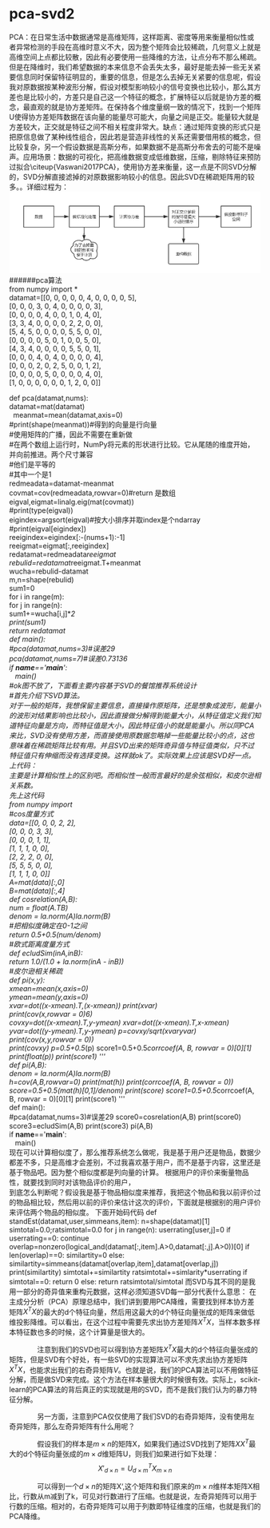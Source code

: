 # pca-svd2
PCA：在日常生活中数据通常是高维矩阵，这样距离、密度等用来衡量相似性或者异常检测的手段在高维时意义不大，因为整个矩阵会比较稀疏，几何意义上就是高维空间上点都比较散，因此有必要使用一些降维的方法，让点分布不那么稀疏。但是在降维时，我们希望数据的本来信息不会丢失太多，最好是能去掉一些无关紧要信息同时保留特征明显的，重要的信息，但是怎么去掉无关紧要的信息呢，假设我对原数据按某种波形分解，假设对模型影响较小的信号变换也比较小，那么其方差也是比较小的，方差只是自己这一个特征的概念，扩展特征以后就是协方差的概念，最直观的就是协方差矩阵。在保持各个维度量纲一致的情况下，找到一个矩阵U使得协方差矩阵数据在该向量的能量尽可能大，向量之间是正交。能量较大就是方差较大，正交就是特征之间不相关程度非常大。缺点：通过矩阵变换的形式只是把原信息做了某种线性组合，因此若是营造非线性的关系还需要借用核的概念，但比较复杂，另一个假设数据是高斯分布，如果数据不是高斯分布舍去的可能不是噪声。应用场景：数据的可视化，把高维数据变成低维数据，压缩，剔除特征来预防过拟合\citeup{Vaswani2017PCA}，使用协方差来衡量，这一点是不同SVD分解的，SVD分解直接滤掉的对原数据影响较小的信息。因此SVD在稀疏矩阵用的较多。。详细过程为：
![image](https://github.com/chenglu66/pca-svd2/blob/master/PCA%E6%B5%81%E7%A8%8B%E5%9B%BE.png)<br />
######pca算法<br />
from numpy import *<br />
datamat=[[0, 0, 0, 0, 0, 4, 0, 0, 0, 0, 5],<br />
           [0, 0, 0, 3, 0, 4, 0, 0, 0, 0, 3],<br />
           [0, 0, 0, 0, 4, 0, 0, 1, 0, 4, 0],<br />
           [3, 3, 4, 0, 0, 0, 0, 2, 2, 0, 0],<br />
           [5, 4, 5, 0, 0, 0, 0, 5, 5, 0, 0],<br />
           [0, 0, 0, 0, 5, 0, 1, 0, 0, 5, 0],<br />
           [4, 3, 4, 0, 0, 0, 0, 5, 5, 0, 1],<br />
           [0, 0, 0, 4, 0, 4, 0, 0, 0, 0, 4],<br />
           [0, 0, 0, 2, 0, 2, 5, 0, 0, 1, 2],<br />
           [0, 0, 0, 0, 5, 0, 0, 0, 0, 4, 0],<br />
           [1, 0, 0, 0, 0, 0, 0, 1, 2, 0, 0]]<br />
           
def pca(datamat,nums):<br />
    datamat=mat(datamat)<br />
    meanmat=mean(datamat,axis=0)<br />
    #print(shape(meanmat))#得到的向量是行向量<br />
    #使用矩阵的广播，因此不需要在重新做<br />
    #在两个数组上运行时，NumPy将元素的形状进行比较。它从尾随的维度开始，并向前推进。两个尺寸兼容<br />
    #他们是平等的<br />
    #其中一个是1<br />
    redmeadata=datamat-meanmat<br />
    covmat=cov(redmeadata,rowvar=0)#return 是数组<br />
    eigval,eigmat=linalg.eig(mat(covmat))<br />
    #print(type(eigval))<br />
    eigindex=argsort(eigval)#按大小排序并取index是个ndarray<br />
    #print(eigval[eigindex])<br />
    reeigindex=eigindex[:-(nums+1):-1]<br />
    reeigmat=eigmat[:,reeigindex]<br />
    redatamat=redmeadata*reeigmat<br />
    rebulid=redatamat*reeigmat.T+meanmat<br />
    wucha=rebulid-datamat<br />
    m,n=shape(rebulid)<br />
    sum1=0<br />
    for i in range(m):<br />
        for j in range(n):<br />
            sum1+=wucha[i,j]**2<br />
    print(sum1)<br />
    return redatamat<br />
def main():<br />
    #pca(datamat,nums=3)#误差29<br />
    pca(datamat,nums=7)#误差0.73136<br />
if __name__=='__main__':<br />
    main()<br />
#ok图不放了，下面看主要内容基于SVD的餐馆推荐系统设计<br />
#首先介绍下SVD算法。<br />
对于一般的矩阵，我想保留主要信息，直接操作原矩阵，还是想象成波形，能量小的波形对结果影响也比较小，因此直接做分解得到能量大小，从特征值定义我们知道特征向量是方向，而特征值是大小，因此特征值小的就是能量小。所以同PCA来比，SVD没有使用方差，而直接使用原数据忽略掉一些能量比较小的点，这也意味着在稀疏矩阵比较有用。并且SVD出来的矩阵奇异值与特征值类似，只不过特征值只有伸缩而没有选择变换。这样就ok了。实际效果上应该是SVD好一点。
上代码：<br />
主要是计算相似性上的区别吧。而相似性一般而言最好的是余弦相似，和皮尔逊相关系数。<br />
先上这代码<br />
from numpy import *<br />
#cos度量方式<br />
data=[[0, 0, 0, 2, 2],<br />
           [0, 0, 0, 3, 3],<br />
           [0, 0, 0, 1, 1],<br />
           [1, 1, 1, 0, 0],<br />
           [2, 2, 2, 0, 0],<br />
           [5, 5, 5, 0, 0],<br />
           [1, 1, 1, 0, 0]]<br />
A=mat(data)[:,0]<br />
B=mat(data)[:,4]<br />
def cosrelation(A,B):<br />
    num = float(A.T*B)<br />
    denom = la.norm(A)*la.norm(B)<br />
    #把相似度确定在0-1之间<br />
    return 0.5+0.5*(num/denom)<br />
#欧式距离度量方式<br />
def ecludSim(inA,inB):<br />
    return 1.0/(1.0 + la.norm(inA - inB))<br />
#皮尔逊相关稀疏<br />
def pi(x,y):<br />
    xmean=mean(x,axis=0)<br />
    ymean=mean(y,axis=0)<br />
    xvar=dot((x-xmean).T,(x-xmean))
    print(xvar)<br />
    print(cov(x,rowvar = 0)*6)<br />
    covxy=dot((x-xmean).T,y-ymean)
    xvar=dot((x-xmean).T,x-xmean)
    yvar=dot((y-ymean).T,y-ymean)
    p=covxy/sqrt(xvar*yvar)<br />
    print(cov(x,y,rowvar = 0))<br />
    print(covxy)
    p=0.5+0.5*(p)
    score1=0.5+0.5*corrcoef(A, B, rowvar = 0)[0][1]<br />
    print(float(p))
    print(score1)
'''<br />
def pi(A,B):<br />
    denom = la.norm(A)*la.norm(B)<br />
    h=cov(A,B,rowvar=0)
    print(mat(h))
    print(corrcoef(A, B, rowvar = 0))
    score=0.5+0.5*(mat(h)[0,1]/denom)
    print(score)
    score1=0.5+0.5*corrcoef(A, B, rowvar = 0)[0][1]
    print(score1)
'''<br />
def main():<br />
    #pca(datamat,nums=3)#误差29
    score0=cosrelation(A,B)
    print(score0)
    score3=ecludSim(A,B)
    print(score3)
    pi(A,B)<br />
if __name__=='__main__':<br />
    main()<br />
现在可以计算相似度了，那么推荐系统怎么做呢，我是基于用户还是物品，数据少都差不多，只是高维才会差别，不过我喜欢基于用户，而不是基于内容，这里还是基于物品吧。因为整个相似度都是列向量的计算。
根据用户的评价来衡量物品性，就要找到同时对该物品评价的用户，<br />
到底怎么判断呢？假设我是基于物品相似度来推荐，我把这个物品和我以前评价过的物品相比较，然后用以前的评价来估计这次的评价，下面就是根据别的用户评价来评估两个物品的相似度。
下面开始码代码
def standEst(datamat,user,simmeans,item):
    n=shape(datamat)[1]
    simtotal=0.0;ratsimtotal=0.0
    for j in range(n):
        userrating[user,j]=0
        if userrating==0:
            continue
        overlap=nonzero(logical_and(datamat[:,item].A>0,datamat[:,j].A>0))[0]
        if len(overlap)==0:
            similartity=0
        else:
            similartity=simmeans(datamat[overlap,item],datamat[overlap,j])
            print(similartity)
        simtotal+=similartity
        ratsimtotal+=simlarity*userrating
        if simtotal==0:
            return 0
        else:
            return ratsimtotal/simtotal
 而SVD与其不同的是我用一部分的奇异值来重构元数据，这样必须知道SVD每一部分代表什么意思：
 在主成分分析（PCA）原理总结中，我们讲到要用PCA降维，需要找到样本协方差矩阵$X^TX$的最大的d个特征向量，然后用这最大的d个特征向量张成的矩阵来做低维投影降维。可以看出，在这个过程中需要先求出协方差矩阵$X^TX$，当样本数多样本特征数也多的时候，这个计算量是很大的。

　　　　注意到我们的SVD也可以得到协方差矩阵$X^TX$最大的d个特征向量张成的矩阵，但是SVD有个好处，有一些SVD的实现算法可以不求先求出协方差矩阵$X^TX$，也能求出我们的右奇异矩阵$V$。也就是说，我们的PCA算法可以不用做特征分解，而是做SVD来完成。这个方法在样本量很大的时候很有效。实际上，scikit-learn的PCA算法的背后真正的实现就是用的SVD，而不是我们我们认为的暴力特征分解。

　　　　另一方面，注意到PCA仅仅使用了我们SVD的右奇异矩阵，没有使用左奇异矩阵，那么左奇异矩阵有什么用呢？

　　　　假设我们的样本是$m \times n$的矩阵X，如果我们通过SVD找到了矩阵$XX^T$最大的d个特征向量张成的$m \times d$维矩阵U，则我们如果进行如下处理：$$X'_{d \times n} = U_{d \times m}^TX_{m \times n}$$

　　　　可以得到一个$d \times n$的矩阵X‘,这个矩阵和我们原来的$m \times n$维样本矩阵X相比，行数从m减到了k，可见对行数进行了压缩。也就是说，左奇异矩阵可以用于行数的压缩。相对的，右奇异矩阵可以用于列数即特征维度的压缩，也就是我们的PCA降维。　　　　
